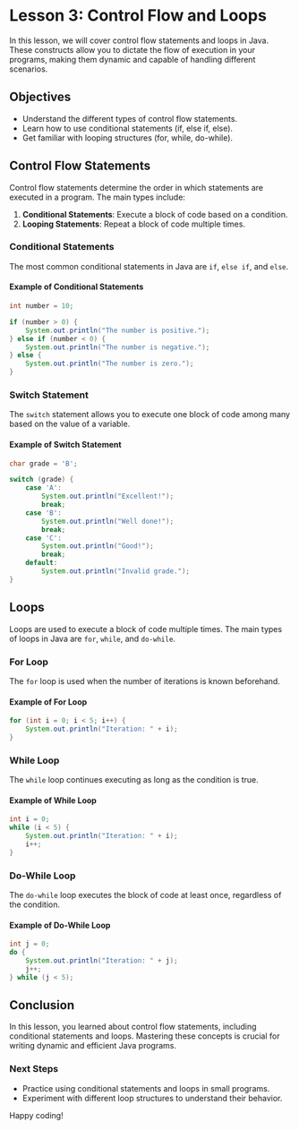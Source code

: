 # Lesson 3: Control Flow and Loops

In this lesson, we will cover control flow statements and loops in Java. These constructs allow you to dictate the flow of execution in your programs, making them dynamic and capable of handling different scenarios.

## Objectives
- Understand the different types of control flow statements.
- Learn how to use conditional statements (if, else if, else).
- Get familiar with looping structures (for, while, do-while).

## Control Flow Statements
Control flow statements determine the order in which statements are executed in a program. The main types include:

1. **Conditional Statements**: Execute a block of code based on a condition.
2. **Looping Statements**: Repeat a block of code multiple times.

### Conditional Statements
The most common conditional statements in Java are `if`, `else if`, and `else`.

#### Example of Conditional Statements
```java
int number = 10;

if (number > 0) {
    System.out.println("The number is positive.");
} else if (number < 0) {
    System.out.println("The number is negative.");
} else {
    System.out.println("The number is zero.");
}
```

### Switch Statement
The `switch` statement allows you to execute one block of code among many based on the value of a variable.

#### Example of Switch Statement
```java
char grade = 'B';

switch (grade) {
    case 'A':
        System.out.println("Excellent!");
        break;
    case 'B':
        System.out.println("Well done!");
        break;
    case 'C':
        System.out.println("Good!");
        break;
    default:
        System.out.println("Invalid grade.");
}
```

## Loops
Loops are used to execute a block of code multiple times. The main types of loops in Java are `for`, `while`, and `do-while`.

### For Loop
The `for` loop is used when the number of iterations is known beforehand.

#### Example of For Loop
```java
for (int i = 0; i < 5; i++) {
    System.out.println("Iteration: " + i);
}
```

### While Loop
The `while` loop continues executing as long as the condition is true.

#### Example of While Loop
```java
int i = 0;
while (i < 5) {
    System.out.println("Iteration: " + i);
    i++;
}
```

### Do-While Loop
The `do-while` loop executes the block of code at least once, regardless of the condition.

#### Example of Do-While Loop
```java
int j = 0;
do {
    System.out.println("Iteration: " + j);
    j++;
} while (j < 5);
```

## Conclusion
In this lesson, you learned about control flow statements, including conditional statements and loops. Mastering these concepts is crucial for writing dynamic and efficient Java programs.

### Next Steps
- Practice using conditional statements and loops in small programs.
- Experiment with different loop structures to understand their behavior.

Happy coding!
